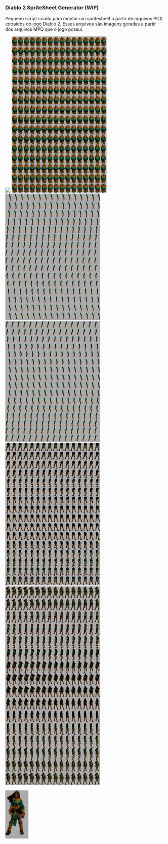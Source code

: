 ### Diablo 2 SpriteSheet Generator (WIP)

Pequeno script criado para montar um spritesheet a partir de arquivos PCX extraidos do jogo Diablo 2. Esses arquivos são imagens geradas a partir dos arquivos MPQ que o jogo possui.

<p float="left">
    <img src="./sheets/head.png" width="300">
    <img src="./sheets/torso.png" width="300">
    <img src="./sheets/left-arm.png" width="300">
    <img src="./sheets/right-arm.png" width="300">
    <img src="./sheets/legs.png" width="300">
    <img src="./sheets/full-body.png" width="300">
</p>

<img src="./sheets/full-body.gif" width="73">
